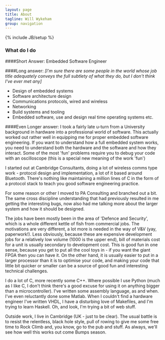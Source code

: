 ```yaml
---
layout: page
title: About
tagline: Will Wykeham
group: navigation
---
```

{% include JB/setup %}

### What do I do

####Short Answer:
Embedded Software Engineer

####Long answer:
*\[I'm sure there are some people in the world whose job title adequately conveys the full subtlety of what they do, but I don't think I've ever met any\]*

- Design of embedded systems
- Software architecture design
- Communications protocols, wired and wireless
- Networking
- Build systems and tooling
- Embedded software, use and design real time operating systems etc.

####Even Longer answer:
I took a fairly late u-turn from a University background in hardware into a professional world of software. This actually worked out rather well in equipping me for proper embedded software engineering. If you want to understand how a full embedded system works, you need to understand both the hardware and the software and how they interact. Some of the most 'fun' problems require you to debug your code with an oscilloscope (this is a special new meaning of the work 'fun')

I started out at Cambridge Consultants, doing a lot of wireless comms type work - protocol design and implementation, a lot of it based around Bluetooth. There's nothing like maintaining a million lines of C in the form of a protocol stack to teach you good software engineering practice.

For some reason or other I moved to PA Consulting and branched out a bit. The same cross discipline understanding that had previously resulted in me getting the interesting bugs, now also had me talking more about the larger system and how it should be designed.

The jobs have been mostly been in the area of 'Defence and Security', which is a whole different kettle of fish from commercial jobs. The motivations are very different, a lot more is needed in the way of V&V (yay, paperwork!). Less obviously, because these are expensive development jobs for a relatively low volume (1000 is the upper end), bill of materials cost for a unit is usually secondary to development cost. This is good fun in one sense, because you get to put all the cool toys in - if you want the giant FPGA then you can have it. On the other hand, it is usually easier to put in a larger processor than it is to optimise your code, and making your code that little bit quicker or smaller can be a source of good fun and interesting technical challenges.

I do a lot of C, more recently some C++. Where possible I use Python (much as I like C, I don't think there's a good excuse for using it on anything bigger than a microcontroller). I've written some assembly language, as and when. I've even reluctantly done some Matlab. When I couldn't find a hardware engineer I've written VHDL, I have a disturbing love of Makefiles, and I'm trying to learn Haskell. Oh, and look, I'm trying a bit of web stuff.

Outside work, I live in Cambridge (UK - just to be clear). The usual battle is to resist the relentless, black hole style, pull of rowing to give me some free time to Rock Climb and, you know, go to the pub and stuff. As always, we'll see how well this works out come Bumps season.
